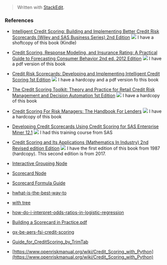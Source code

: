> Written with [StackEdit](https://stackedit.io/).

### References

- [Intelligent Credit Scoring: Building and Implementing Better Credit Risk Scorecards (Wiley and SAS Business Series)  2nd Edition](https://www.amazon.com/Intelligent-Credit-Scoring-Implementing-Scorecards/dp/1119279151/ref=sr_1_1?keywords=credit+scorecard&qid=1551220114&s=gateway&sr=8-1)
![](https://images-na.ssl-images-amazon.com/images/I/51uEqTJK%2BWL._SX329_BO1,204,203,200_.jpg)
I have a shoftcopy of this book (Kindle)
- [Credit Scoring, Response Modeling, and Insurance Rating: A Practical Guide to Forecasting Consumer Behavior  2nd ed. 2012 Edition](https://www.amazon.com/Credit-Scoring-Response-Modeling-Insurance/dp/0230347762/ref=sr_1_3?keywords=credit+scorecard&qid=1551220114&s=gateway&sr=8-3)
![](https://bit.ly/2H65syI)
I have a pdf version of this book
- [Credit Risk Scorecards: Developing and Implementing Intelligent Credit Scoring  1st Edition](https://www.amazon.com/Credit-Risk-Scorecards-Implementing-Intelligent/dp/047175451X/ref=sr_1_4?keywords=credit+scorecard&qid=1551220114&s=gateway&sr=8-4)
![](https://bit.ly/2EC7Qvj)
I have a hardcopy and a pdf version fo this book
- [The Credit Scoring Toolkit: Theory and Practice for Retail Credit Risk Management and Decision Automation  1st Edition](https://www.amazon.com/Credit-Scoring-Toolkit-Management-Automation/dp/0199226407/ref=sr_1_5?keywords=credit+scorecard&qid=1551220114&s=gateway&sr=8-5)
![](https://bit.ly/2BWiACX)
I have a hardcopy of this book
- [Credit Scoring For Risk Managers: The Handbook For Lenders](https://www.amazon.com/Credit-Scoring-Risk-Managers-Handbook/dp/0324200544/ref=sr_1_14?keywords=credit+scorecard&qid=1551220114&s=gateway&sr=8-14)
![](https://bit.ly/2EzGhCF)
I have a hardcopy of this book
- [Developing Credit Scorecards Using Credit Scoring for SAS Enterprise Miner 12.1](https://www.amazon.com/Developing-Credit-Scorecards-Scoring-Enterprise/dp/161290517X/ref=sr_1_8?keywords=credit+scorecard&qid=1551220114&s=gateway&sr=8-8)
![](https://images-na.ssl-images-amazon.com/images/I/41pNkStkIFL._SX373_BO1,204,203,200_.jpg)
I had this training course from SAS

- [Credit Scoring and Its Applications (Mathematics In Industry)  2nd Revised edition Edition](https://www.amazon.com/Credit-Scoring-Applications-Mathematics-Industry/dp/1611974550/ref=sr_1_fkmrnull_1?keywords=credit+scoring+and+its+applications&qid=1551281813&s=gateway&sr=8-1-fkmrnull)
![](https://bit.ly/2Svmvw3)
I have the first edition of this book from 1987 (hardcopy). This second edition is from 2017.

- [Interactive Grouping Node](https://go.documentation.sas.com/?docsetId=emref&docsetTarget=p1qzwz7onopjqcn11uc04i18urg7.htm&docsetVersion=14.3&locale=en)
- [Scorecard Node](https://go.documentation.sas.com/?docsetId=emref&docsetTarget=n181vl3wdwn89mn1pfpqm3w6oaz5.htm&docsetVersion=14.3&locale=en)

- [Scorecard Formula Guide](http://documentation.statsoft.com/portals/0/formula%20guide/STATISTICA%20Scorecard%20Formula%20Guide.pdf)
- [hwhat-is-the-best-way-to](https://www.analyticbridge.datasciencecentral.com/forum/topics/what-is-the-best-way-to)
- [with tree](https://www.coursehero.com/file/22322464/c05coa01/)
- [how-do-i-interpret-odds-ratios-in-logistic-regression](https://stats.idre.ucla.edu/stata/faq/how-do-i-interpret-odds-ratios-in-logistic-regression/)
- [Building  a Scorecard in Practice.pdf](http://www.aiecon.org/conference/2008/CIEF/Building%20a%20Scorecard%20in%20Practice.pdf)
- [gx-be-aers-fsi-credit-scoring](https://www2.deloitte.com/content/dam/Deloitte/global/Documents/Financial-Services/gx-be-aers-fsi-credit-scoring.pdf)
- [Guide_for_CreditScoring_by_TrimTab](http://www.trimtab.rs/upload/Guide_for_CreditScoring_by_TrimTab.pdf)
- [https://www.openriskmanual.org/wiki/Credit_Scoring_with_Python](https://www.openriskmanual.org/wiki/Credit_Scoring_with_Python)
<!--stackedit_data:
eyJoaXN0b3J5IjpbNDgzNjg5MTQ4LC0xNzY0NzY2NDQ3LC0xMT
Y3MzE3NDQ2LDE5MzIwMjg5MzcsLTEzMDQ5NjcyMThdfQ==
-->